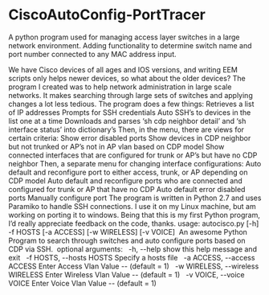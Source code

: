# CiscoAutoConfig-PortTracer
A python program used for managing access layer switches in a large network environment. Adding functionality to determine switch name and port number connected to any MAC address input.

We have Cisco devices of all ages and IOS versions, and writing EEM scripts only helps newer devices, so what about the older
devices? The program I created was to help network administration in large scale networks. It makes searching through large sets of switches and
applying changes a lot less tedious. 
The program does a few things: 
Retrieves a list of IP addresses 
Prompts for SSH credentials 
Auto SSH’s to devices in the list one at a time 
Downloads and parses ‘sh cdp neighbor detail’ and ‘sh interface status’ into dictionary’s 
Then, in the menu, there are views for certain criteria: 
Show error disabled ports
Show devices in CDP neighbor but not trunked or AP’s not in AP vlan based on CDP model
Show connected interfaces that are configured for trunk or AP’s but have no CDP neighbor 
Then, a separate menu for changing interface configurations: 
Auto default and reconfigure port to either access, trunk, or AP depending on CDP model
Auto default and reconfigure ports who are connected and configured for trunk or AP that have no CDP
Auto default error disabled ports
Manually configure port 
The program is written in Python 2.7 and uses Paramiko to handle SSH connections. I use it on my Linux machine, but am working on porting it to
windows. 
Being that this is my first Python program, I’d really appreciate feedback on the code, thanks. 
usage: autocisco.py [-h] -f HOSTS [-a ACCESS] [-w WIRELESS] [-v VOICE]
 An awesome Python Program to search through switches and auto configure ports
based on CDP via SSH.
 optional arguments:
  -h, --help show this help message and exit
  -f HOSTS, --hosts HOSTS Specify a hosts file
  -a ACCESS, --access ACCESS Enter Access Vlan Value -- (default = 1)
  -w WIRELESS, --wireless WIRELESS Enter Wireless Vlan Value -- (default = 1)
  -v VOICE, --voice VOICE Enter Voice Vlan Value -- (default = 1)
